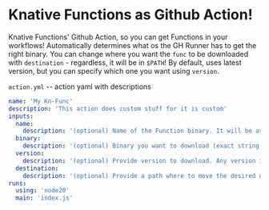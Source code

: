 # Knative Functions as Github Action!
Knative Functions' Github Action, so you can get Functions in your workflows!
Automatically determines what os the GH Runner has to get the right binary.
You can change where you want the `func` to be downloaded with `destination` - regardless, it will be in `$PATH`!
By default, uses latest version, but you can specify which one you want using `version`.

`action.yml` -- action yaml with descriptions
```yaml
name: 'My Kn-Func'
description: 'This action does custom stuff for it is custom'
inputs:
  name:
    description: '(optional) Name of the Function binary. It will be available in the runner under this name(defaults to "func")'
  binary:
    description: '(optional) Binary you want to download (exact string expected), otherwise will be determined via the OS of GH Runner'
  version:
    description: '(optional) Provide version to download. Any version in release pages works https://github.com/knative/func/tags'
  destination:
    description: '(optional) Provide a path where to move the desired downloaded binary, otherwise cwd is used'
runs:
  using: 'node20'
  main: 'index.js'
```
